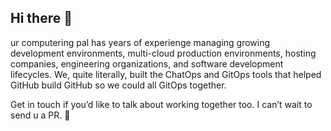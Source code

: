 ## Hi there 👋

ur computering pal has years of experienge managing growing development environments, multi-cloud production environments, hosting companies, engineering organizations, and software development lifecycles.
We, quite literally, built the ChatOps and GitOps tools that helped GitHub build GitHub so we could all GitOps together.

Get in touch if you’d like to talk about working together too. I can’t wait to send u a PR. :wave:
